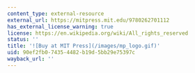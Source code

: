 ```yaml
---
content_type: external-resource
external_url: https://mitpress.mit.edu/9780262701112
has_external_license_warning: true
license: https://en.wikipedia.org/wiki/All_rights_reserved
status: ''
title: '![Buy at MIT Press](/images/mp_logo.gif)'
uid: 90ef2fb0-7435-4482-b19d-5bb29e75397c
wayback_url: ''
---
```

